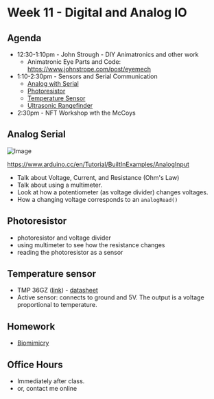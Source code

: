 # Week 11 - Digital and Analog IO

## Agenda
- 12:30-1:10pm - John Strough - DIY Animatronics and other work
  - Animatronic Eye Parts and Code: https://www.johnstrope.com/post/eyemech
- 1:10-2:30pm - Sensors and Serial Communication
  - [Analog with Serial](#analog-serial)
  - [Photoresistor](#photoresistor)
  - [Temperature Sensor](#temperature-sensor)
  - [Ultrasonic Rangefinder](#ultrasonic-rangefinder)
- 2:30pm - NFT Workshop wth the McCoys

## Analog Serial

![Image](https://www.arduino.cc/wiki/static/7dbfb4b4c090ba1bc52c2a779822b8f9/29007/analoginoutserial1_bb.png)

https://www.arduino.cc/en/Tutorial/BuiltInExamples/AnalogInput

- Talk about Voltage, Current, and Resistance (Ohm's Law)
- Talk about using a multimeter. 
- Look at how a potentiometer (as voltage divider) changes voltages.
- How a changing voltage corresponds to an `analogRead()`

## Photoresistor

- photoresistor and voltage divider
- using multimeter to see how the resistance changes
- reading the photoresistor as a sensor

## Temperature sensor

- TMP 36GZ ([link](http://www.us.diigiit.com/tmp36gz-temperature-sensor)) - [datasheet](http://www.us.diigiit.com/download/TMP35-36-37.pdf)
- Active sensor: connects to ground and 5V. The output is a voltage proportional to temperature.


## Homework
- [Biomimicry](../exercises/ex11.md)

## Office Hours 
- Immediately after class. 
- or, contact me online
